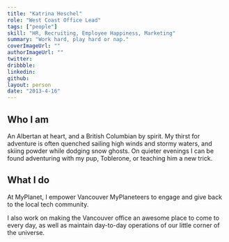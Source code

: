 ```yaml
---
title: "Katrina Heschel"
role: "West Coast Office Lead"
tags: ["people"]
skill: "HR, Recruiting, Employee Happiness, Marketing"
summary: "Work hard, play hard or nap."
coverImageUrl: ""
authorImageUrl: ""
twitter:
dribbble:
linkedin:
github:
layout: person
date: "2013-4-16"
---
```


## Who I am

An Albertan at heart, and a British Columbian by spirit. My thirst for adventure is often quenched sailing high winds and stormy waters, and skiing powder while dodging snow ghosts. On quieter evenings I can be found adventuring with my pup, Toblerone, or teaching him a new trick.

## What I do

At MyPlanet, I empower Vancouver MyPlaneteers to engage and give back to the local tech community.

I also work on making the Vancouver office an awesome place to come to every day, as well as maintain day-to-day operations of our little corner of the universe.
